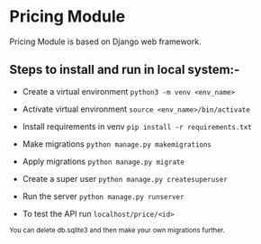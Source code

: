 # Pricing Module

Pricing Module is based on Django web framework.

## Steps to install and run in local system:-

- Create a virtual environment
    ```python3 -m venv <env_name>```
    
- Activate virtual environment
    ```source <env_name>/bin/activate```
    
- Install requirements in venv
    ```pip install -r requirements.txt```
    
- Make migrations
    ```python manage.py makemigrations```
    
- Apply migrations
    ```python manage.py migrate``` 
    
- Create a super user
    ```python manage.py createsuperuser``` 
    
- Run the server
    ```python manage.py runserver``` 

- To test the API run
    ```localhost/price/<id>```

    
<small>You can delete db.sqlite3 and then make your own migrations further.</small>